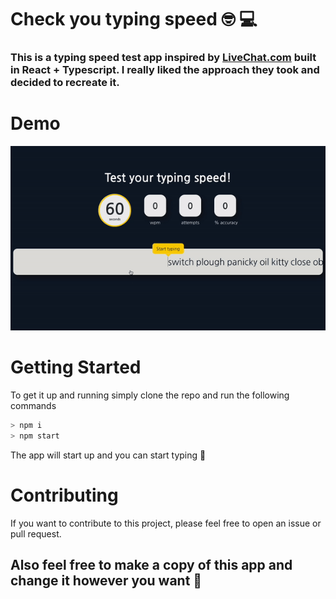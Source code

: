 # Check you typing speed  🤓 💻

### This is a typing speed test app inspired by [LiveChat.com](https://www.livechat.com/typing-speed-test) built in React + Typescript. I really liked the approach they took and decided to recreate it.

# Demo

![alt text](./public/demo.gif "Demo")

# Getting Started

 To get it up and running simply clone the repo and run the following commands

```bash
> npm i
> npm start
```

The app will start up and you can start typing 🚀

# Contributing

If you want to contribute to this project, please feel free to open an issue or pull request.

## Also feel free to make a copy of this app and change it however you want 🚀